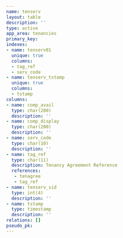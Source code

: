 ```yaml
---
name: tenserv
layout: table
description: ''
type: active
app_area: tenancies
primary_key: 
indexes:
- name: tenserv01
  unique: true
  columns:
  - tag_ref
  - serv_code
- name: tenserv_tstamp
  unique: true
  columns:
  - tstamp
columns:
- name: comp_avail
  type: char(200)
  description: ''
- name: comp_display
  type: char(200)
  description: ''
- name: serv_code
  type: char(10)
  description: ''
- name: tag_ref
  type: char(11)
  description: Tenancy Agreement Reference
  references:
   - tenagree
   - tag_ref
- name: tenserv_sid
  type: int(4)
  description: ''
- name: tstamp
  type: timestamp
  description: ''
relations: []
pseudo_pk: 
---
```


